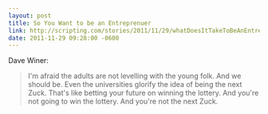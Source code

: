 ```yaml
---
layout: post
title: So You Want to be an Entreprenuer
link: http://scripting.com/stories/2011/11/29/whatDoesItTakeToBeAnEntrep.html
date: 2011-11-29 09:28:00 -0600
---
```


Dave Winer:
> I'm afraid the adults are not levelling with the young folk. And we
> should be. Even the universities glorify the idea of being the next
> Zuck. That's like betting your future on winning the lottery. And
> you're not going to win the lottery. And you're not the next Zuck.
